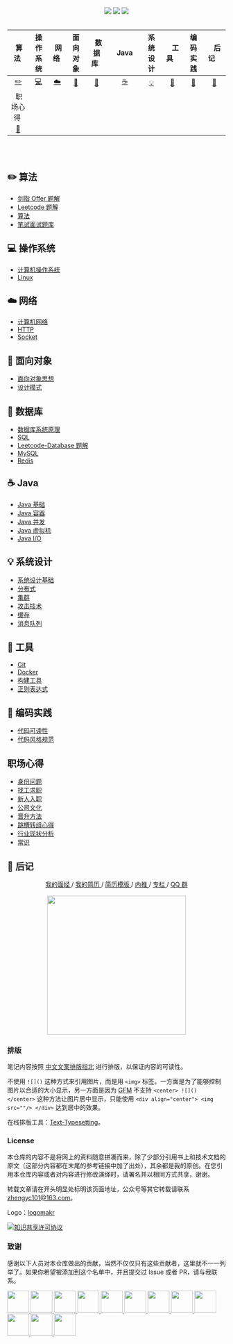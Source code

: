 <div align="center">
    <a href="https://gitstar-ranking.com/repositories"> <img src="https://badgen.net/badge/Rank/20?icon=github&color=4ab8a1"></a>
    <a href="assets/download.md"> <img src="https://badgen.net/badge/OvO/%E7%A6%BB%E7%BA%BF%E4%B8%8B%E8%BD%BD?icon=telegram&color=4ab8a1"></a>
    <a href="https://cyc2018.github.io/CS-Notes"> <img src="https://badgen.net/badge/CyC/%E5%9C%A8%E7%BA%BF%E9%98%85%E8%AF%BB?icon=sourcegraph&color=4ab8a1"></a>
</div>
<br>

| &nbsp;算法&nbsp; | 操作系统 | &nbsp;网络&nbsp;|面向对象| &nbsp;&nbsp;数据库&nbsp;&nbsp;|&nbsp;&nbsp;&nbsp;Java&nbsp;&nbsp;&nbsp;|         系统设计| &nbsp;&nbsp;&nbsp;工具&nbsp;&nbsp;&nbsp; |编码实践| &nbsp;&nbsp;&nbsp;后记&nbsp;&nbsp;&nbsp; |
| :---: | :----: | :---: | :----: | :----: | :----: | :----: | :----: | :----: | :----: |
| [:pencil2:](#pencil2-算法) | [:computer:](#computer-操作系统) | [:cloud:](#cloud-网络) | [:art:](#art-面向对象) | [:floppy_disk:](#floppy_disk-数据库) |[:coffee:](#coffee-java)| [:bulb:](#bulb-系统设计) |[:wrench:](#wrench-工具)| [:watermelon:](#watermelon-编码实践) |[:memo:](#memo-后记)|
| &nbsp;职场心得&nbsp; |
[:memo:](#职场心得)|
<br>
<br>

## :pencil2: 算法

- [剑指 Offer 题解](https://github.com/yhx89757/CS-Notes/edit/master/notes/剑指%20Offer%20题解%20-%20目录.md)
- [Leetcode 题解](https://github.com/yhx89757/CS-Notes/edit/master/notes/Leetcode%20题解%20-%20目录.md)
- [算法](https://github.com/yhx89757/CS-Notes/edit/master/notes/算法%20-%20目录.md)
- [笔试面试题库](https://www.nowcoder.com/contestRoom?from=cyc_github)

## :computer: 操作系统

- [计算机操作系统](https://github.com/yhx89757/CS-Notes/edit/master/notes/计算机操作系统%20-%20目录.md)
- [Linux](https://github.com/yhx89757/CS-Notes/edit/master/notes/Linux.md)

## :cloud: 网络 

- [计算机网络](https://github.com/yhx89757/CS-Notes/edit/master/notes/计算机网络%20-%20目录.md)
- [HTTP](https://github.com/yhx89757/CS-Notes/edit/master/notes/HTTP.md)
- [Socket](https://github.com/yhx89757/CS-Notes/edit/master/notes/Socket.md)

## :art: 面向对象

- [面向对象思想](https://github.com/yhx89757/CS-Notes/edit/master/notes/面向对象思想.md)
- [设计模式](https://github.com/yhx89757/CS-Notes/edit/master/notes/设计模式%20-%20目录.md)

## :floppy_disk: 数据库

- [数据库系统原理](https://github.com/yhx89757/CS-Notes/edit/master/notes/数据库系统原理.md)
- [SQL](https://github.com/yhx89757/CS-Notes/edit/master/notes/SQL.md)
- [Leetcode-Database 题解](https://github.com/yhx89757/CS-Notes/edit/master/notes/Leetcode-Database%20题解.md)
- [MySQL](https://github.com/yhx89757/CS-Notes/edit/master/notes/MySQL.md)
- [Redis](https://github.com/yhx89757/CS-Notes/edit/master/notes/Redis.md)

## :coffee: Java

- [Java 基础](https://github.com/yhx89757/CS-Notes/edit/master/notes/Java%20基础.md)
- [Java 容器](https://github.com/yhx89757/CS-Notes/edit/master/notes/Java%20容器.md)
- [Java 并发](https://github.com/yhx89757/CS-Notes/edit/master/notes/Java%20并发.md)
- [Java 虚拟机](https://github.com/yhx89757/CS-Notes/edit/master/notes/Java%20虚拟机.md)
- [Java I/O](https://github.com/yhx89757/CS-Notes/edit/master/notes/Java%20IO.md)

## :bulb: 系统设计 

- [系统设计基础](https://github.com/yhx89757/CS-Notes/edit/master/notes/系统设计基础.md)
- [分布式](https://github.com/yhx89757/CS-Notes/edit/master/notes/分布式.md)
- [集群](https://github.com/yhx89757/CS-Notes/edit/master/notes/集群.md)
- [攻击技术](https://github.com/yhx89757/CS-Notes/edit/master/notes/攻击技术.md)
- [缓存](https://github.com/yhx89757/CS-Notes/edit/master/notes/缓存.md)
- [消息队列](https://github.com/yhx89757/CS-Notes/edit/master/notes/消息队列.md)

## :wrench: 工具 

- [Git](https://github.com/yhx89757/CS-Notes/edit/master/notes/Git.md)
- [Docker](https://github.com/yhx89757/CS-Notes/edit/master/notes/Docker.md)
- [构建工具](https://github.com/yhx89757/CS-Notes/edit/master/notes/构建工具.md)
- [正则表达式](https://github.com/yhx89757/CS-Notes/edit/master/notes/正则表达式.md)

## :watermelon: 编码实践 

- [代码可读性](https://github.com/yhx89757/CS-Notes/edit/master/notes/代码可读性.md)
- [代码风格规范](https://github.com/yhx89757/CS-Notes/edit/master/notes/代码风格规范.md)

## 职场心得
- [身份问题](https://github.com/yhx89757/CS-Notes/edit/master/notes/身份问题.md)
- [找工求职](https://github.com/yhx89757/CS-Notes/edit/master/notes/找工求职.md)
- [新人入职](https://github.com/yhx89757/CS-Notes/edit/master/notes/新人入职.md)
- [公司文化](https://github.com/yhx89757/CS-Notes/edit/master/notes/公司文化.md)
- [晋升方法](https://github.com/yhx89757/CS-Notes/edit/master/notes/晋升方法.md)
- [跳槽转组心得](https://github.com/yhx89757/CS-Notes/edit/master/notes/跳槽转组心得.md)
- [行业现状分析](https://github.com/yhx89757/CS-Notes/edit/master/notes/行业现状分析.md)
- [常识](https://github.com/yhx89757/CS-Notes/edit/master/notes/常识.md)

## :memo: 后记

<div align="center">
	<a href="https://www.nowcoder.com/discuss/137593?from=cyc_github"> 我的面经 </a> / <a href="https://cyc2018.github.io"> 我的简历 </a> / <a href="https://github.com/yhx89757/Markdown-Resume"> 简历模版 </a> / <a href="https://github.com/yhx89757/Job-Recommend"> 内推 </a> / <a href="https://xiaozhuanlan.com/yhx89757"> 专栏 </a> / <a href="assets/QQ2群.png"> QQ 群</a>
	<br><br>
    <img width="320px" src="https://cs-notes-1256109796.cos.ap-guangzhou.myqcloud.com/githubio/公众号二维码-2.png"></img>
</div>



### 排版

笔记内容按照 [中文文案排版指北](https://github.com/sparanoid/chinese-copywriting-guidelines) 进行排版，以保证内容的可读性。

不使用 `![]()` 这种方式来引用图片，而是用 `<img>` 标签。一方面是为了能够控制图片以合适的大小显示，另一方面是因为 [GFM](https://github.github.com/gfm/) 不支持 `<center> ![]() </center>` 这种方法让图片居中显示，只能使用 `<div align="center"> <img src=""/> </div>` 达到居中的效果。

在线排版工具：[Text-Typesetting](https://github.com/yhx89757/Text-Typesetting)。

### License

本仓库的内容不是将网上的资料随意拼凑而来，除了少部分引用书上和技术文档的原文（这部分内容都在末尾的参考链接中加了出处），其余都是我的原创。在您引用本仓库内容或者对内容进行修改演绎时，请署名并以相同方式共享，谢谢。

转载文章请在开头明显处标明该页面地址，公众号等其它转载请联系 zhengyc101@163.com。

Logo：[logomakr](https://logomakr.com/)

<a rel="license" href="http://creativecommons.org/licenses/by-nc-sa/4.0/"><img alt="知识共享许可协议" style="border-width:0" src="https://i.creativecommons.org/l/by-nc-sa/4.0/88x31.png" /></a>

### 致谢

感谢以下人员对本仓库做出的贡献，当然不仅仅只有这些贡献者，这里就不一一列举了。如果你希望被添加到这个名单中，并且提交过 Issue 或者 PR，请与我联系。

<a href="https://github.com/linw7">
    <img src="https://avatars3.githubusercontent.com/u/21679154?s=400&v=4" width="50px">
</a> 
<a href="https://github.com/g10guang">
    <img src="https://avatars1.githubusercontent.com/u/18458140?s=400&v=4" width="50px">
</a>
<a href="https://github.com/Sctwang">
    <img src="https://avatars3.githubusercontent.com/u/33345444?s=400&v=4" width="50px">
</a> 
<a href="https://github.com/ResolveWang">
    <img src="https://avatars1.githubusercontent.com/u/8018776?s=400&v=4" width="50px">
</a>
<a href="https://github.com/crossoverJie">
    <img src="https://avatars1.githubusercontent.com/u/15684156?s=400&v=4" width="50px">
</a> 
<a href="https://github.com/jy03078584">
    <img src="https://avatars2.githubusercontent.com/u/7719370?s=400&v=4" width="50px">
</a>
<a href="https://github.com/kwongtailau">
    <img src="https://avatars0.githubusercontent.com/u/22954582?s=400&v=4" width="50px">
</a>
<a href="https://github.com/xiangflight">
    <img src="https://avatars2.githubusercontent.com/u/10072416?s=400&v=4" width="50px">
</a>
<a href="https://github.com/mafulong">
    <img src="https://avatars1.githubusercontent.com/u/24795000?s=400&v=4" width="50px">
</a>
<a href="https://github.com/yanglbme">
    <img src="https://avatars1.githubusercontent.com/u/21008209?s=400&v=4" width="50px">
</a>
<a href="https://github.com/OOCZC">
    <img src="https://avatars1.githubusercontent.com/u/11623828?s=400&v=4" width="50px">
</a>
<a href="https://github.com/5renyuebing">
    <img src="https://avatars1.githubusercontent.com/u/32872430?s=400&v=4" width="50px">
</a>
